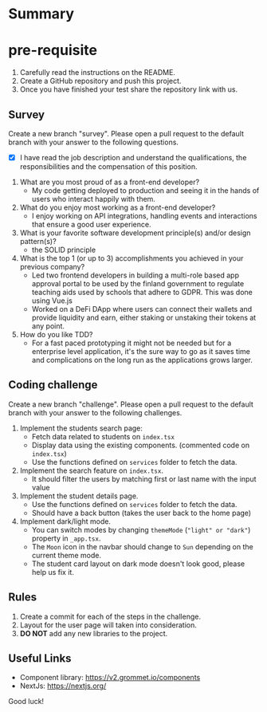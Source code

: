 # Summary

# pre-requisite

1. Carefully read the instructions on the README.
2. Create a GitHub repository and push this project.
3. Once you have finished your test share the repository link with us.

## Survey

Create a new branch "survey".
Please open a pull request to the default branch with your answer to the following questions.

- [x] I have read the job description and understand the qualifications, the responsibilities and the compensation of this position.

1. What are you most proud of as a front-end developer?
   - My code getting deployed to production and seeing it in the hands of users who interact happily with them.
1. What do you enjoy most working as a front-end developer?
   - I enjoy working on API integrations, handling events and interactions that ensure a good user experience.
1. What is your favorite software development principle(s) and/or design pattern(s)?
   - the SOLID principle
1. What is the top 1 (or up to 3) accomplishments you achieved in your previous company?
   - Led two frontend developers in building a multi-role based app approval
     portal to be used by the finland government to regulate teaching aids used by
     schools that adhere to GDPR. This was done using Vue.js
   - Worked on a DeFi DApp where users can connect their wallets and provide
     liquidity and earn, either staking or unstaking their tokens at any point.
1. How do you like TDD?
   - For a fast paced prototyping it might not be needed but for a enterprise level application, it's the sure way to go as it saves time and complications on the long run as the applications grows larger.

## Coding challenge

Create a new branch "challenge". Please open a pull request to the default branch with your answer to the following challenges.

1. Implement the students search page:
   - Fetch data related to students on `index.tsx`
   - Display data using the existing components. (commented code on `index.tsx`)
   - Use the functions defined on `services` folder to fetch the data.
1. Implement the search feature on `index.tsx`.
   - It should filter the users by matching first or last name with the input value
1. Implement the student details page.
   - Use the functions defined on `services` folder to fetch the data.
   - Should have a back button (takes the user back to the home page)
1. Implement dark/light mode.
   - You can switch modes by changing `themeMode` (`"light" or "dark"`) property in `_app.tsx`.
   - The `Moon` icon in the navbar should change to `Sun` depending on the current theme mode.
   - The student card layout on dark mode doesn't look good, please help us fix it.

## Rules

1. Create a commit for each of the steps in the challenge.
1. Layout for the user page will taken into consideration.
1. <b>DO NOT</b> add any new libraries to the project.

## Useful Links

- Component library: https://v2.grommet.io/components
- NextJs: https://nextjs.org/

Good luck!
